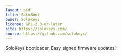 ```yaml
---
layout: pid
title: SoloBoot
owner: SoloKeys
license: GPL-3.0-or-later
site: https://solokeys.com/
source: https://github.com/solokeys/
---
```

SoloKeys bootloader. Easy signed firmware updates!
